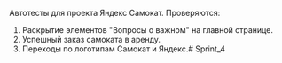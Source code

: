 Автотесты для проекта Яндекс Самокат.
Проверяются:
1. Раскрытие элементов "Вопросы о важном" на главной странице.
2. Успешный заказ самоката в аренду.
3. Переходы по логотипам Самокат и Яндекс.# Sprint_4
